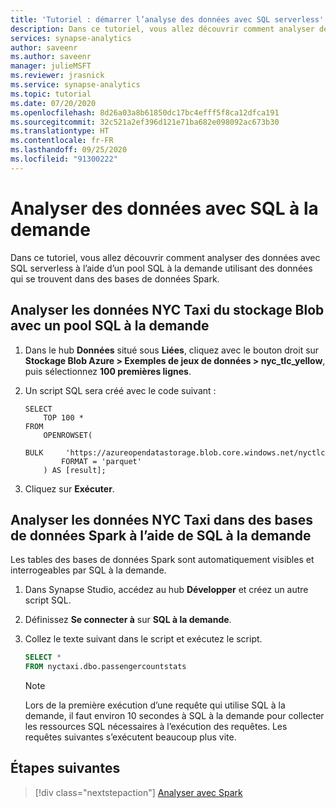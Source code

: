 ```yaml
---
title: 'Tutoriel : démarrer l’analyse des données avec SQL serverless'
description: Dans ce tutoriel, vous allez découvrir comment analyser des données avec SQL à la demande en utilisant des données qui se trouvent dans des bases de données Spark.
services: synapse-analytics
author: saveenr
ms.author: saveenr
manager: julieMSFT
ms.reviewer: jrasnick
ms.service: synapse-analytics
ms.topic: tutorial
ms.date: 07/20/2020
ms.openlocfilehash: 8d26a03a8b61850dc17bc4efff5f8ca12dfca191
ms.sourcegitcommit: 32c521a2ef396d121e71ba682e098092ac673b30
ms.translationtype: HT
ms.contentlocale: fr-FR
ms.lasthandoff: 09/25/2020
ms.locfileid: "91300222"
---
```

# <a name="analyze-data-with-sql-on-demand"></a>Analyser des données avec SQL à la demande

Dans ce tutoriel, vous allez découvrir comment analyser des données avec SQL serverless à l’aide d’un pool SQL à la demande utilisant des données qui se trouvent dans des bases de données Spark. 

## <a name="analyze-nyc-taxi-data-in-blob-storage-using-sql-on-demand-pool"></a>Analyser les données NYC Taxi du stockage Blob avec un pool SQL à la demande

1. Dans le hub **Données** situé sous **Liées**, cliquez avec le bouton droit sur **Stockage Blob Azure > Exemples de jeux de données > nyc_tlc_yellow**, puis sélectionnez **100 premières lignes**.
1. Un script SQL sera créé avec le code suivant :

    ```
    SELECT
        TOP 100 *
    FROM
        OPENROWSET(
            BULK     'https://azureopendatastorage.blob.core.windows.net/nyctlc/yellow/puYear=*/puMonth=*/*.parquet',
            FORMAT = 'parquet'
        ) AS [result];
    ```
1. Cliquez sur **Exécuter**.

## <a name="analyze-nyc-taxi-data-in-spark-databases-using-sql-on-demand"></a>Analyser les données NYC Taxi dans des bases de données Spark à l’aide de SQL à la demande

Les tables des bases de données Spark sont automatiquement visibles et interrogeables par SQL à la demande.

1. Dans Synapse Studio, accédez au hub **Développer** et créez un autre script SQL.
1. Définissez **Se connecter à** sur **SQL à la demande**.
1. Collez le texte suivant dans le script et exécutez le script.

    ```sql
    SELECT *
    FROM nyctaxi.dbo.passengercountstats
    ```

    > [!NOTE]
    > Lors de la première exécution d’une requête qui utilise SQL à la demande, il faut environ 10 secondes à SQL à la demande pour collecter les ressources SQL nécessaires à l’exécution des requêtes. Les requêtes suivantes s’exécutent beaucoup plus vite.
  


## <a name="next-steps"></a>Étapes suivantes

> [!div class="nextstepaction"]
> [Analyser avec Spark](get-started-analyze-spark.md)
